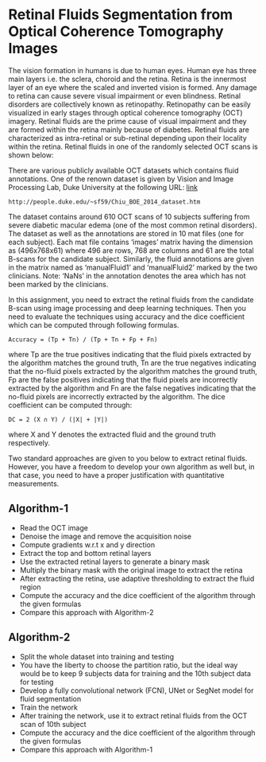 # Retinal Fluids Segmentation from Optical Coherence Tomography Images

The vision formation in humans is due to human eyes. Human eye has three main layers i.e. the sclera, choroid and the retina. Retina is the innermost layer of an eye where the scaled and inverted vision is formed. Any damage to retina can cause severe visual impairment or even blindness. Retinal disorders are collectively known as retinopathy. Retinopathy can be easily visualized in early stages through optical coherence tomography (OCT) imagery. Retinal fluids are the prime cause of visual impairment and they are formed within the retina mainly because of diabetes. Retinal fluids are characterized as intra-retinal or sub-retinal depending upon their locality within the retina. Retinal fluids in one of the randomly selected OCT scans is shown below:

There are various publicly available OCT datasets which contains fluid annotations. One of the renown dataset is given by Vision and Image Processing Lab, Duke University at the following URL: [link](http://people.duke.edu/~sf59/Chiu_BOE_2014_dataset.htm) 

    http://people.duke.edu/~sf59/Chiu_BOE_2014_dataset.htm

The dataset contains around 610 OCT scans of 10 subjects suffering from severe diabetic macular edema (one of the most common retinal disorders). The dataset as well as the annotations are stored in 10 mat files (one for each subject). Each mat file contains ‘images’ matrix having the dimension as (496x768x61) where 496 are rows, 768 are columns and 61 are the total B-scans for the candidate subject. Similarly, the fluid annotations are given in the matrix named as ‘manualFluid1’ and ‘manualFluid2’ marked by the two clinicians. Note: ‘NaNs’ in the annotation denotes the area which has not been marked by the clinicians.

In this assignment, you need to extract the retinal fluids from the candidate B-scan using image processing and deep learning techniques. Then you need to evaluate the techniques using accuracy and the dice coefficient which can be computed through following formulas.

    Accuracy = (Tp + Tn) / (Tp + Tn + Fp + Fn)
    
where Tp are the true positives indicating that the fluid pixels extracted by the algorithm matches the ground truth, Tn are the true negatives indicating that the no-fluid pixels extracted by the algorithm matches the ground truth, Fp are the false positives indicating that the fluid pixels are incorrectly extracted by the algorithm and Fn are the false negatives indicating that the no-fluid pixels are incorrectly extracted by the algorithm. The dice coefficient can be computed through:

    DC = 2 (X ∩ Y) / (|X| + |Y|)
    
where X and Y denotes the extracted fluid and the ground truth respectively.

Two standard approaches are given to you below to extract retinal fluids. However, you have a freedom to develop your own algorithm as well but, in that case, you need to have a proper justification with quantitative measurements.

## Algorithm-1
- Read the OCT image
- Denoise the image and remove the acquisition noise
- Compute gradients w.r.t x and y direction
- Extract the top and bottom retinal layers
- Use the extracted retinal layers to generate a binary mask
- Multiply the binary mask with the original image to extract the retina
- After extracting the retina, use adaptive thresholding to extract the fluid region
- Compute the accuracy and the dice coefficient of the algorithm through the given formulas
- Compare this approach with Algorithm-2

## Algorithm-2
- Split the whole dataset into training and testing
- You have the liberty to choose the partition ratio, but the ideal way would be to keep 9 subjects
data for training and the 10th subject data for testing
- Develop a fully convolutional network (FCN), UNet or SegNet model for fluid segmentation
- Train the network
- After training the network, use it to extract retinal fluids from the OCT scan of 10th subject
- Compute the accuracy and the dice coefficient of the algorithm through the given formulas
- Compare this approach with Algorithm-1